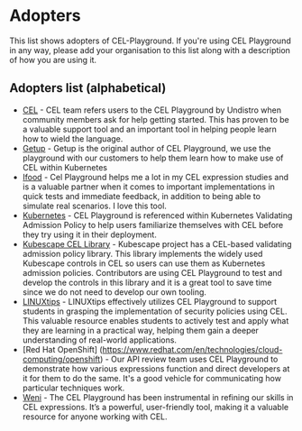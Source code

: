 # Adopters

This list shows adopters of CEL-Playground. If you're using CEL Playground in any way, please add your organisation to this list along with a description of how you are using it.

## Adopters list (alphabetical)

* [CEL](https://cel.dev) - CEL team refers users to the CEL Playground by Undistro when community members ask for help getting started. This has proven to be a valuable support tool and an important tool in helping people learn how to wield the language.
* [Getup](https://getup.io) - Getup is the original author of CEL Playground, we use the playground with our customers to help them learn how to make use of CEL within Kubernetes
* [Ifood](https://www.ifood.com.br/) - Cel Playground helps me a lot in my CEL expression studies and is a valuable partner when it comes to important implementations in quick tests and immediate feedback, in addition to being able to simulate real scenarios. I love this tool.
* [Kubernetes](https://kubernetes.io/docs/reference/access-authn-authz/validating-admission-policy) - CEL Playground is referenced within Kubernetes Validating Admission Policy to help users familiarize themselves with CEL before they try using it in their deployment.
* [Kubescape CEL Library](https://github.com/kubescape/cel-admission-library) - Kubescape project has a CEL-based validating admission policy library. This library implements the widely used Kubescape controls in CEL so users can use them as Kubernetes admission policies. Contributors are using CEL Playground to test and develop the controls in this library and it is a great tool to save time since we do not need to develop our own tooling.
* [LINUXtips](https://linuxtips.io) - LINUXtips effectively utilizes CEL Playground to support students in grasping the implementation of security policies using CEL. This valuable resource enables students to actively test and apply what they are learning in a practical way, helping them gain a deeper understanding of real-world applications.
* [Red Hat OpenShift] (https://www.redhat.com/en/technologies/cloud-computing/openshift) - Our API review team uses CEL Playground to demonstrate how various expressions function and direct developers at it for them to do the same. It's a good vehicle for communicating how particular techniques work.
* [Weni](https://weni.ai/) - The CEL Playground has been instrumental in refining our skills in CEL expressions. It’s a powerful, user-friendly tool, making it a valuable resource for anyone working with CEL.

